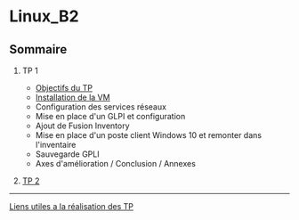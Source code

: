 # Linux_B2


## Sommaire

1. TP 1
    - [Objectifs du TP](TP1/objectifs.md)
    - [Installation de la VM](TP1/installationVM.md)
    - Configuration des services réseaux 
    - Mise en place d'un GLPI et configuration 
    - Ajout de Fusion Inventory 
    - Mise en place d'un poste client Windows 10 et remonter dans l'inventaire
    - Sauvegarde GPLI 
    - Axes d'amélioration / Conclusion / Annexes 
    
2. [TP 2](TP2.md)

***

[Liens utiles a la réalisation des TP](liensUtiles.md)